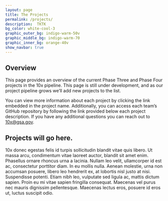```yaml
---
layout: page
title: The Projects
permalink: /projects/
description:  TKTK
bg_color: white-cool-3
graphic_outer_bg: indigo-warm-50v
graphic_middle_bg: indigo-warm-70
graphic_inner_bg: orange-40v
show_navbar: true
---
```


<h2 class="docs-h2">Overview</h2>

This page provides an overview of the current Phase Three and Phase Four projects in the 10x pipeline. This page is still under development, and as our project pipeline grows we’ll  add new projects to the list.

You can view more information about each project by clicking the link embedded in the project name. Additionally, you can access each team’s GitHub repository by following the link provided below each project description. If you have any additional questions you can reach out to [10x@gsa.gov](mailto:10x@gsa.gov).


<h2 class="docs-h2">Projects will go here.</h2>

10x donec egestas felis id turpis sollicitudin blandit vitae quis libero. Ut massa arcu, condimentum vitae laoreet auctor, blandit sit amet enim. Phasellus ornare rhoncus urna a lacinia. Nullam leo velit, ullamcorper id est ac, consectetur porttitor diam. In eu mollis nulla. Aenean molestie, urna non accumsan posuere, libero leo hendrerit ex, at lobortis nisl justo at nisi. Suspendisse potenti. Etiam nibh leo, vulputate sed ligula ac, mattis dictum sapien. Proin eu mi vitae sapien fringilla consequat. Maecenas vel purus nec mauris dignissim pellentesque. Maecenas lectus eros, posuere id eros ut, luctus suscipit odio.
